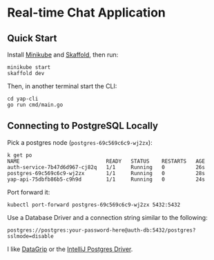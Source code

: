 # Real-time Chat Application

## Quick Start

Install [Minikube](https://minikube.sigs.k8s.io/docs/start/) and [Skaffold](https://skaffold.dev/docs/install/#standalone-binary), then run:

```
minikube start
skaffold dev
```

Then, in another terminal start the CLI:

```
cd yap-cli
go run cmd/main.go
```

## Connecting to PostgreSQL Locally

Pick a postgres node (`postgres-69c569c6c9-wj2zx`):

```
k get po
NAME                            READY   STATUS    RESTARTS   AGE
auth-service-7b47d6d967-cj82q   1/1     Running   0          26s
postgres-69c569c6c9-wj2zx       1/1     Running   0          28s
yap-api-75dbfb86b5-c9h9d        1/1     Running   0          24s

```

Port forward it:

```
kubectl port-forward postgres-69c569c6c9-wj2zx 5432:5432
```

Use a Database Driver and a connection string similar to the following: 

```
postgres://postgres:your-password-here@auth-db:5432/postgres?sslmode=disable
```

I like [DataGrip](https://www.jetbrains.com/datagrip/) or the [IntelliJ Postgres Driver](https://www.jetbrains.com/help/idea/postgresql.html).
